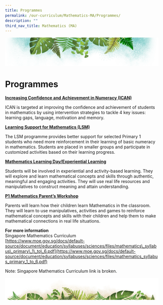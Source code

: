 ```yaml
---
title: Programmes
permalink: /our-curriculum/Mathematics-MA/Programmes/
description: ""
third_nav_title: Mathematics (MA)
---
```

![](/images/Banner.png)


# **Programmes**



<u><b> Increasing Confidence and Achievement in Numeracy (ICAN) </b></u>

ICAN is targeted at improving the confidence and achievement of students in mathematics by using intervention strategies to tackle 4 key issues: learning gaps, language, motivation and memory.


<u><b> Learning Support for Mathematics (LSM) </b></u>

The LSM programme provides better support for selected Primary 1 students who need more reinforcement in their learning of basic numeracy in mathematics. Students are placed in smaller groups and participate in customized activities based on their learning progress.


<u><b> Mathematics Learning Day/Experiential Learning </b></u>

Students will be involved in experiential and activity-based learning. They will explore and learn mathematical concepts and skills through authentic, meaningful and engaging activities. They will use real life resources and manipulatives to construct meaning and attain understanding.


<u><b> P1 Mathematics Parent’s Workshop </b></u>

Parents will learn how their children learn Mathematics in the classroom. They will learn to use manipulatives, activities and games to reinforce mathematical concepts and skills with their children and help them to make mathematical connections in real life situations.

<b>For more information</b> <br>
Singapore Mathematics Curriculum <br>
[https://www.moe.gov.sg/docs/default-source/document/education/syllabuses/sciences/files/mathematics\_syllabus\_primary\_1\_to\_6.pdf](https://www.moe.gov.sg/docs/default-source/document/education/syllabuses/sciences/files/mathematics_syllabus_primary_1_to_6.pdf)

Note: Singapore Mathematics Curriculum link is broken.

![](/images/bg-bottom.png)
